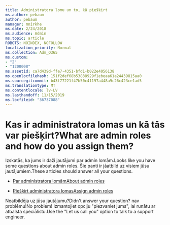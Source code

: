 ```yaml
---
title: Administratora lomu un to, kā piešķirt
ms.author: pebaum
author: pebaum
manager: mnirkhe
ms.date: 2/24/2018
ms.audience: Admin
ms.topic: article
ROBOTS: NOINDEX, NOFOLLOW
localization_priority: Normal
ms.collection: Adm_O365
ms.custom:
- "2"
- "1200008"
ms.assetid: ca7d439d-ffe7-4351-bfd1-b022e4056138
ms.openlocfilehash: 151f2def68b53838929f1ebeaa61a24439815aa0
ms.sourcegitcommit: b43f77221f47b50c41197a448a9c26c423ce1ad5
ms.translationtype: MT
ms.contentlocale: lv-LV
ms.lasthandoff: 11/15/2019
ms.locfileid: "36737088"
---
```

# <a name="what-are-admin-roles-and-how-do-you-assign-them"></a><span data-ttu-id="3d93e-102">Kas ir administratora lomas un kā tās var piešķirt?</span><span class="sxs-lookup"><span data-stu-id="3d93e-102">What are admin roles and how do you assign them?</span></span>

<span data-ttu-id="3d93e-103">Izskatās, ka jums ir daži jautājumi par admin lomām.</span><span class="sxs-lookup"><span data-stu-id="3d93e-103">Looks like you have some questions about admin roles.</span></span> <span data-ttu-id="3d93e-104">Šie panti ir jāatbild uz visiem jūsu jautājumiem.</span><span class="sxs-lookup"><span data-stu-id="3d93e-104">These articles should answer all your questions.</span></span>
  
- [<span data-ttu-id="3d93e-105">Par administratora lomām</span><span class="sxs-lookup"><span data-stu-id="3d93e-105">About admin roles</span></span>](https://docs.microsoft.com/office365/admin/add-users/about-admin-roles)

- [<span data-ttu-id="3d93e-106">Piešķirt administratora lomas</span><span class="sxs-lookup"><span data-stu-id="3d93e-106">Assign admin roles</span></span>](https://docs.microsoft.com/office365/admin/add-users/assign-admin-roles)

<span data-ttu-id="3d93e-107">Neatbildēja uz jūsu jautājumu?</span><span class="sxs-lookup"><span data-stu-id="3d93e-107">Didn't answer your question?</span></span> <span data-ttu-id="3d93e-108">nav problēmu!</span><span class="sxs-lookup"><span data-stu-id="3d93e-108">No problem!</span></span> <span data-ttu-id="3d93e-109">Izmantojiet opciju "piezvaniet jums", lai runātu ar atbalsta speciālistu.</span><span class="sxs-lookup"><span data-stu-id="3d93e-109">Use the "Let us call you" option to talk to a support engineer.</span></span>
  